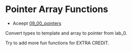# Pointer Array Functions

- Aceept [09_00_pointers](https://classroom.github.com/a/yJ88BZQ_)

Convert types to template and array to pointer from lab_0.

Try to add more fun functions for EXTRA CREDIT.